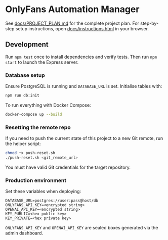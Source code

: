 # OnlyFans Automation Manager
See [docs/PROJECT_PLAN.md](docs/PROJECT_PLAN.md) for the complete project plan.
For step-by-step setup instructions, open [docs/instructions.html](docs/instructions.html) in your browser.
## Development
Run `npm test` once to install dependencies and verify tests.
Then run `npm start` to launch the Express server.
### Database setup
Ensure PostgreSQL is running and `DATABASE_URL` is set. Initialise tables with:
```bash
npm run db:init
```

To run everything with Docker Compose:
```bash
docker-compose up --build
```

### Resetting the remote repo
If you need to push the current state of this project to a new Git remote, run
the helper script:
```bash
chmod +x push-reset.sh
./push-reset.sh <git_remote_url>
```
You must have valid Git credentials for the target repository.
### Production environment
Set these variables when deploying:
```
DATABASE_URL=postgres://user:pass@host/db
ONLYFANS_API_KEY=<encrypted string>
OPENAI_API_KEY=<encrypted string>
KEY_PUBLIC=<hex public key>
KEY_PRIVATE=<hex private key>
```
`ONLYFANS_API_KEY` and `OPENAI_API_KEY` are sealed boxes generated via the admin dashboard.
